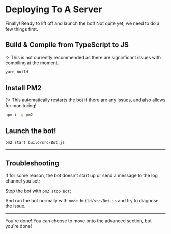 # Deploying To A Server

Finally! Ready to lift off and launch the bot!
Not quite yet, we need to do a few things first.

## Build & Compile from TypeScript to JS

!> This is not currently recommended as there are signinficant issues with compiling at the moment.
```bash
yarn build
```

## Install PM2
?> This automatically restarts the bot if there are any issues, and also allows for monitoring!
```bash
npm i -g pm2
```


## Launch the bot!
```bash
pm2 start build/src/Bot.js
```

---
## Troubleshooting

If for some reason, the bot doesn't start up or send a message to the log channel you set;

Stop the bot with ```pm2 stop Bot```;

And run the bot normally with ```node build/src/Bot.js``` and try to diagnose the issue.

---

You're done! You can choose to move onto the advanced section, but you're done!